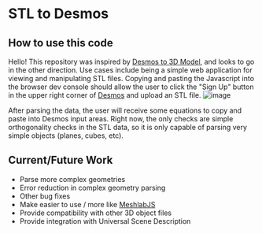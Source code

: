 # STL to Desmos
## How to use this code

Hello!  This repository was inspired by [Desmos to 3D Model](https://github.com/harry7557558/desmos-to-3d-model), and looks to go in the other direction.  Use cases include being a simple web application for viewing and manipulating STL files.  Copying and pasting the Javascript into the browser dev console should allow the user to click the "Sign Up" button in the upper right corner of [Desmos](https://www.desmos.com/3d) and upload an STL file.
![image](https://github.com/user-attachments/assets/3a96eef6-0efd-44d8-98da-c4fb9e378d10)

After parsing the data, the user will receive some equations to copy and paste into Desmos input areas.  Right now, the only checks are simple orthogonality checks in the STL data, so it is only capable of parsing very simple objects (planes, cubes, etc).

## Current/Future Work
- Parse more complex geometries
- Error reduction in complex geometry parsing
- Other bug fixes
- Make easier to use / more like [MeshlabJS](https://www.meshlabjs.net/)
- Provide compatibility with other 3D object files
- Provide integration with Universal Scene Description
